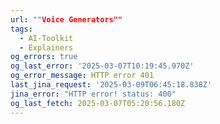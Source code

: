 ```yaml
---
url: ""Voice Generators""
tags:
  - AI-Toolkit
  - Explainers
og_errors: true
og_last_error: '2025-03-07T10:19:45.970Z'
og_error_message: HTTP error 401
last_jina_request: '2025-03-09T06:45:18.838Z'
jina_error: "HTTP error! status: 400"
og_last_fetch: 2025-03-07T05:20:56.180Z
---
```


